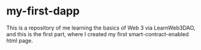 # my-first-dapp
This is a repository of me learning the basics of Web 3 via LearnWeb3DAO, and this is the first part, where I created my first smart-contract-enabled html page.
